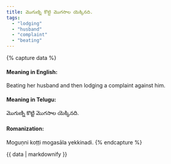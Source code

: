 ```yaml
---
title: మొగుణ్ని కొట్టి మొగసాల యెక్కినది.
tags:
  - "lodging"
  - "husband"
  - "complaint"
  - "beating"
---
```


{% capture data %}
#### Meaning in English:
Beating her husband and then lodging a complaint against him.

#### Meaning in Telugu:
మొగుణ్ని కొట్టి మొగసాల యెక్కినది.

#### Romanization:
Moguṇni koṭṭi mogasāla yekkinadi.
{% endcapture %}

{{ data | markdownify }}

